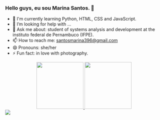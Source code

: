 ### Hello guys, eu sou Marina Santos. 👋

- 🌱 I'm currently learning Python, HTML, CSS and JavaScript.
- 🤔 I’m looking for help with ...
- 💬 Ask me about: student of systems analysis and development at the instituto federal de Pernambuco (IFPE).
- 📫 How to reach me: santosmarina396@gmail.com
- 😄 Pronouns: she/her
- ⚡ Fun fact: in love with photography.

<div align="center">
  <a href="https://github.com/marinaasant0s/">
  <img height="150em" src="https://github-readme-stats.vercel.app/api?username=marinaasant0s&show_icons=true&theme=dark&include_all_commits=true&count_private=true"/>
  <img height="150em" src="https://github-readme-stats.vercel.app/api/top-langs/?username=marinaasant0s&layout=compact&langs_count=7&theme=dark"/>
</div>



<div> 
  <a href="https://www.linkedin.com/in/marina-santos-719837212" target="_blank"><img src="https://img.shields.io/badge/LinkedIn-0077B5?style=for-the-badge&logo=linkedin&logoColor=white" target="_blank"></a>
</div>
